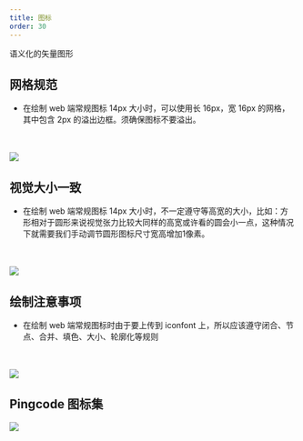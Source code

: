 ```yaml
---
title: 图标
order: 30
---
```


语义化的矢量图形

## 网格规范

- 在绘制 web 端常规图标 14px 大小时，可以使用长 16px，宽 16px 的网格，其中包含 2px 的溢出边框。须确保图标不要溢出。
</br>
</br>
<div align=left>
<img src="assets/images/vision/grid.png" />
</div>

## 视觉大小一致

- 在绘制 web 端常规图标 14px 大小时，不一定遵守等高宽的大小，比如：方形相对于圆形来说视觉张力比较大同样的高宽或许看的圆会小一点，这种情况下就需要我们手动调节圆形图标尺寸宽高增加1像素。
</br>
</br>
<div align=left>
<img src="assets/images/vision/size.png" />
</div>

## 绘制注意事项

- 在绘制 web 端常规图标时由于要上传到 iconfont 上，所以应该遵守闭合、节点、合并、填色、大小、轮廓化等规则
</br>
</br>
<div align=left>
<img src="assets/images/vision/draw-note.png" />
</div>

## Pingcode 图标集

<div align=left>
<img src="assets/images/vision/icons.png" />
</div>